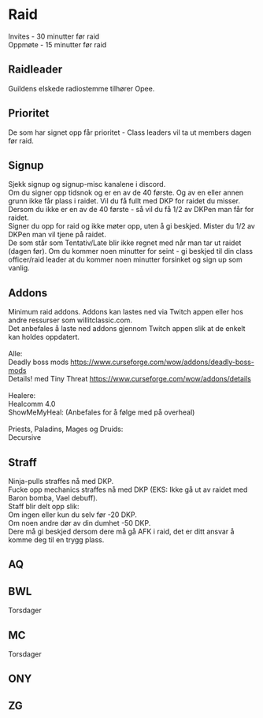 # Raid
Invites - 30 minutter før raid  
Oppmøte - 15 minutter før raid   

## Raidleader
Guildens elskede radiostemme tilhører Opee.  

## Prioritet
De som har signet opp får prioritet - Class leaders vil ta ut members dagen før raid.

## Signup
Sjekk signup og signup-misc kanalene i discord.  
Om du signer opp tidsnok og er en av de 40 første. Og av en eller annen grunn ikke får plass i raidet. Vil du få fullt med DKP for raidet du misser.  
Dersom du ikke er en av de 40 første - så vil du få 1/2 av DKPen man får for raidet.  
Signer du opp for raid og ikke møter opp, uten å gi beskjed. Mister du 1/2 av DKPen man vil tjene på raidet.  
De som står som Tentativ/Late blir ikke regnet med når man tar ut raidet (dagen før). Om du kommer noen minutter for seint - gi beskjed til din class officer/raid leader at du kommer noen minutter forsinket og sign up som vanlig.  

## Addons
Minimum raid addons. Addons kan lastes ned via Twitch appen eller hos andre ressurser som willitclassic.com.  
Det anbefales å laste ned addons gjennom Twitch appen slik at de enkelt kan holdes oppdatert.  
\
Alle:  
Deadly boss mods https://www.curseforge.com/wow/addons/deadly-boss-mods  
Details! med Tiny Threat https://www.curseforge.com/wow/addons/details  
\
Healere:  
Healcomm 4.0  
ShowMeMyHeal: (Anbefales for å følge med på overheal)  
\
Priests, Paladins, Mages og Druids:  
Decursive  


## Straff
Ninja-pulls straffes nå med DKP.  
Fucke opp mechanics straffes nå med DKP (EKS: Ikke gå ut av raidet med Baron bomba, Vael debuff).  
Staff blir delt opp slik:  
Om ingen eller kun du selv før -20 DKP.  
Om noen andre dør av din dumhet -50 DKP.  
Dere må gi beskjed dersom dere må gå AFK i raid, det er ditt ansvar å komme deg til en trygg plass.  

## AQ

## BWL
Torsdager  

## MC
Torsdager  

## ONY

## ZG
